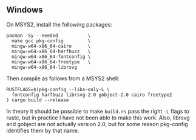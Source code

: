 ## Windows

On MSYS2, install the following packages:

    pacman -Sy --needed           \
      make gcc pkg-config         \
      mingw-w64-x86_64-cairo      \
      mingw-w64-x86_64-harfbuzz   \
      mingw-w64-x86_64-fontconfig \
      mingw-w64-x86_64-freetype   \
      mingw-w64-x86_64-librsvg

Then compile as follows from a MSYS2 shell:

    RUSTFLAGS=$(pkg-config --libs-only-L \
      fontconfig harfbuzz librsvg-2.0 gobject-2.0 cairo freetype2
    ) cargo build --release

In theory it should be possible to make `build.rs` pass the right `-L` flags to
rustc, but in practice I have not been able to make this work. Also, librsvg and
gobject are not actually version 2.0, but for some reason pkg-config identifies
them by that name.
